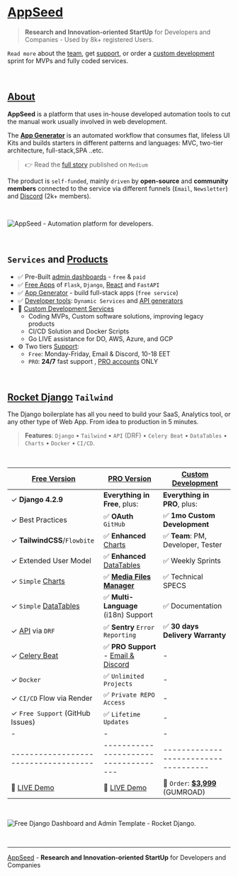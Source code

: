 # [AppSeed](https://appseed.us/)

> **Research and Innovation-oriented StartUp** for Developers and Companies - Used by 8k+ registered Users. 

`Read more` about the [team](https://appseed.us/about/), get [support](https://appseed.us/support/), or order a [custom development](https://appseed.us/custom-development/) sprint for MVPs and fully coded services. 

<br />

## [About](https://appseed.us/about/) 

**AppSeed** is a platform that uses in-house developed automation tools to cut the manual work usually involved in web development. 

The **[App Generator](https://appseed.us)** is an automated workflow that consumes flat, lifeless UI Kits and builds starters in different patterns and languages: MVC, two-tier architecture, full-stack,SPA ..etc. 

> 👉 Read the [full story](https://medium.com/@appseed.us/appseed-2019-status-and-further-steps-7517dab886d4) published on `Medium`

The product is `self-funded`, mainly `driven` by **open-source** and **community members** connected to the service via different funnels (`Email`, `Newsletter`) and [Discord](https://discord.gg/fZC6hup) (2k+ members).  

<br />

![AppSeed - Automation platform for developers.](https://user-images.githubusercontent.com/51070104/204030603-db09a5f3-41ef-4cc4-8564-07abb9a64f53.png)

<br /> 

 ## `Services` and [Products](https://appseed.us/admin-dashboards/open-source/)

- ✅ Pre-Built [admin dashboards](https://appseed.us/admin-dashboards/open-source/) - `free` & `paid` 
- ✅ [Free Apps](https://appseed.us/apps/free/) of `Flask`, `Django`, [React](https://appseed.us/apps/react/) and `FastAPI` 
- ✅ [App Generator](https://appseed.us/generator/) - build full-stack apps (`free service`)
- ✅ [Developer tools](https://appseed.us/developer-tools/): `Dynamic Services` and [API generators](https://appseed.us/developer-tools/django-dynamic-api/)
- 🚀 [Custom Development Services](https://appseed.us/custom-development/)
  - Coding MVPs, Custom software solutions, improving legacy products
  - CI/CD Solution and Docker Scripts
  - Go LIVE assistance for DO, AWS, Azure, and GCP
- ⚙️ Two tiers [Support](https://appseed.us/support/): 
  - `Free`: Monday-Friday, Email & Discord, 10-18 EET
  - `PRO`: **24/7** fast support , [PRO accounts](https://appseed.us/terms/) ONLY  

<br />

## [Rocket Django](https://appseed.us/product/rocket/django/) `Tailwind`

The Django boilerplate has all you need to build your SaaS, Analytics tool, or any other type of Web App. From idea to production in 5 minutes.

> **Features**: `Django` • `Tailwind` • `API` (DRF) • `Celery Beat` • `DataTables` • `Charts` • `Docker` • `CI/CD`.

<br />

| [Free Version](https://appseed.us/product/rocket/django/)          | [PRO Version](https://appseed.us/product/rocket-pro/django/)  | [Custom Development](https://appseed.us/custom-development/) |  
| --------------------------------------| --------------------------------------| --------------------------------------|
| ✓ **Django 4.2.9**                                                  | **Everything in Free**, plus:                                                       | **Everything in PRO**, plus:         |
| ✓ Best Practices                                                    | ✅ **OAuth** `GitHub`                                                               | ✅ **1mo Custom Development**       | 
| ✓ **TailwindCSS**/`Flowbite`                                        | ✅ **Enhanced** [Charts](https://rocket-django-pro.onrender.com/charts/)            | ✅ **Team**: PM, Developer, Tester  |
| ✓ Extended User Model                                               | ✅ **Enhanced** [DataTables](https://rocket-django-pro.onrender.com/tables/)        | ✅ Weekly Sprints                   |
| ✓ `Simple` [Charts](https://rocket-django.onrender.com/charts/)     | ✅ **[Media Files Manager](https://rocket-django-pro.onrender.com/file-manager/)**  | ✅ Technical SPECS                  |
| ✓ `Simple` [DataTables](https://rocket-django.onrender.com/tables/) | ✅ **Multi-Language** (i18n) Support                                                | ✅ Documentation                    |
| ✓ [API](https://rocket-django.onrender.com/api/product/) via `DRF`  | ✅ **Sentry** `Error Reporting`                                                     | ✅ **30 days Delivery Warranty**    |
| ✓ [Celery Beat](https://rocket-django.onrender.com/tasks/)          | ✅ **PRO Support** - [Email & Discord](https://appseed.us/support/)                 | -                                   |
| ✓ `Docker`                                                          | ✅ `Unlimited Projects`                                                             | -                                   |
| ✓ `CI/CD` Flow via Render                                           | ✅ `Private REPO Access`                                                            | -                                   |
| ✓ `Free Support` (GitHub Issues)                                    | ✅ `Lifetime Updates`                                                               | -                                   |
|  -                                                                  |  -                                                                                   | -                                   |
| ------------------------------------| ------------------------------------| ------------------------------------|
| 🚀 [LIVE Demo](https://rocket-django.onrender.com/)                | 🚀 [LIVE Demo](https://rocket-django-pro.onrender.com/) | 🛒 `Order`: **[$3,999](https://appseed.gumroad.com/l/rocket-package)** (GUMROAD) |    

<br />

![Free Django Dashboard and Admin Template - Rocket Django.](https://github-production-user-asset-6210df.s3.amazonaws.com/51070104/272299949-6f4a8fd7-7cce-472a-9566-9519db338c7d.gif)

<br />

---
[AppSeed](https://appseed.us) - **Research and Innovation-oriented StartUp** for Developers and Companies 
